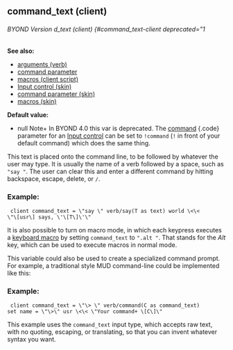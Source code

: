 ## command_text (client) 
###### BYOND Version d_text (client) {#command_text-client deprecated="1
**See also:**
+   [arguments (verb)](/ref/verb/arguments.md) 
+   [command parameter](/ref/%7Bskin%7D/param/command.md) 
+   [macros (client script)](/ref/client/var/script/macro.md) 
+   [Input control (skin)](/ref/%7Bskin%7D/control/input.md) 
+   [command parameter (skin)](/ref/%7Bskin%7D/param/command.md) 
+   [macros (skin)](/ref/%7Bskin%7D/macros.md) 
<!-- -->
**Default value:**
+   null
Note+ In BYOND 4.0 this var is deprecated. The
[command](/ref/%7Bskin%7D/param/command.md) {.code} parameter for an [Input
control](/ref/%7Bskin%7D/control/input.md)  can be set to `!command` (`!` in
front of your default command) which does the same thing. 

This
text is placed onto the command line, to be followed by whatever the
user may type. It is usually the name of a verb followed by a space,
such as `"say "`. The user can clear this and enter a different command
by hitting backspace, escape, delete, or `/`.
### Example:

```
 client command_text = \"say \" verb/say(T as text) world \<\<
\"\[usr\] says, \'\[T\]\'\" 
```
 

It is also possible to
turn on macro mode, in which each keypress executes a [keyboard
macro](/ref/client/var/script/macro.md)  by setting `command_text` to
`".alt "`. That stands for the *Alt* key, which can be used to execute
macros in normal mode. 

This variable could also be used to
create a specialized command prompt. For example, a traditional style
MUD command-line could be implemented like this:
### Example:

```
 client command_text = \"\> \" verb/command(C as command_text)
set name = \"\>\" usr \<\< \"Your command+ \[C\]\" 
```



This example uses the `command_text` input type, which accepts
raw text, with no quoting, escaping, or translating, so that you can
invent whatever syntax you want.